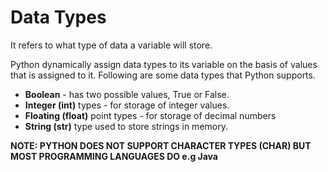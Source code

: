 # Data Types
It refers to what type of data a variable will store. 

Python dynamically assign data types to its variable on the basis of values that is assigned to it. Following are some data types that Python supports.

- **Boolean** - has two possible values, True or False.
- **Integer (int)** types - for storage of integer values.
- **Floating (float)** point types - for storage of decimal numbers
- **String (str)** type used to store strings in memory.

**NOTE: PYTHON DOES NOT SUPPORT CHARACTER TYPES (CHAR) BUT MOST PROGRAMMING LANGUAGES DO e.g Java**